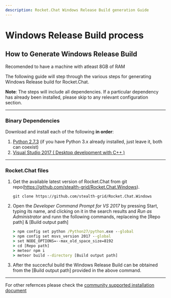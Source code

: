 ```yaml
---
description: Rocket.Chat Windows Release Build generation Guide
---
```


# Windows Release Build process



## How to Generate Windows Release Build 

Recomended to have a machine with atleast 8GB of RAM

The following guide will step through the various steps for generating Windows Release build for Rocket.Chat.

**Note**: The steps will include all dependencies. If a particular dependency has already been installed, please skip to any relevant configuration section.

---

### Binary Dependencies

Download and install each of the following **in order**:

1. [Python 2.7.3](https://www.python.org/ftp/python/2.7.3/python-2.7.3.msi) \(if you have Python 3.x already installed, just leave it, both can coexist\)
2. [Visual Studio 2017 ( Desktop development with C++ )](https://visualstudio.microsoft.com/vs/older-downloads/)

---

### Rocket.Chat files


1. Get the available latest version of Rocket.Chat from git repo(https://github.com/stealth-grid/Rocket.Chat.Windows).

    `git clone https://github.com/stealth-grid/Rocket.Chat.Windows`
2. Open the _Developer Command Prompt for VS 2017_ by pressing Start, typing its name, and clicking on it in the search results and _Run as Administrator_ and runn the following commands, replaceing the [Repo path] & [Build output path]
    ```cmd
    > npm config set python /Python27/python.exe --global
    > npm config set msvs_version 2017 --global
    > set NODE_OPTIONS=--max_old_space_size=8192
    > cd [Repo path]
    > meteor npm i
    > meteor build --directory [Build output path]
    ```
3. After the succecful build the Windows Release Build can be obtained from the [Build output path] provided in the above command.
 
---
For other refernces please check the [community supported installation document](https://docs.rocket.chat/installation/community-supported-installation/windows-server) 